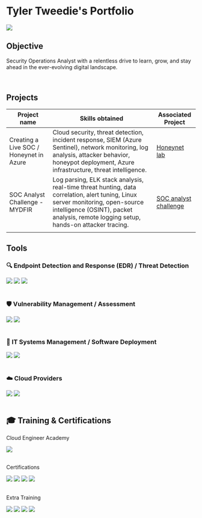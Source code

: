 # Tyler Tweedie's Portfolio

<a href="https://www.linkedin.com/in/tylertweedie" target="_blank">
  <img src="https://img.shields.io/badge/-LinkedIn-0072b1?&style=for-the-badge&logo=linkedin&logoColor=white" />
</a>
<br>

## Objective

Security Operations Analyst with a relentless drive to learn, grow, and stay ahead in the ever-evolving digital landscape.

<br>

## Projects

|Project name                               | Skills obtained                               | Associated Project         |
|-------------------                        |-----------------------------------------------|----------------------------|
|Creating a Live SOC / Honeynet in Azure    |Cloud security, threat detection, incident response, SIEM (Azure Sentinel), network monitoring, log analysis, attacker behavior, honeypot deployment, Azure infrastructure, threat intelligence.                             | <a href="https://github.com/TylerTweedie/Cloud-SOC">Honeynet lab</a>|
|SOC Analyst Challenge - MYDFIR             |Log parsing, ELK stack analysis, real-time threat hunting, data correlation, alert tuning, Linux server monitoring, open-source intelligence (OSINT), packet analysis, remote logging setup, hands-on attacker tracing.     | <a href="https://github.com/TylerTweedie/MyDFIR-SOC-analyst.git">SOC analyst challenge</a>|
|                                           |                                               | |


## Tools

### 🔍 Endpoint Detection and Response (EDR) / Threat Detection
<div>
    <img src="https://img.shields.io/badge/-CrowdStrike-E4002B?style=for-the-badge&logo=CrowdStrike&logoColor=white" />
    <img src="https://img.shields.io/badge/-Elastic%20Security-005571?style=for-the-badge&logo=elastic&logoColor=white" />
    <img src="https://img.shields.io/badge/-Microsoft_Defender_for_Endpoint-00A4EF?&style=for-the-badge&logo=Microsoft&logoColor=white" />
</div>

<br>

### 🛡️ Vulnerability Management / Assessment
<div>
    <img src="https://img.shields.io/badge/-Tenable-0296D8?style=for-the-badge&logo=Tenable&logoColor=white" />
    <img src="https://img.shields.io/badge/-Microsoft%20Entra-0078D4?style=for-the-badge&logo=microsoft&logoColor=white" />

</div>

<br>

### 🧰 IT Systems Management / Software Deployment
<div>
    <img src="https://img.shields.io/badge/-PDQ%20Deploy-1A1A1A?style=for-the-badge&logo=windows&logoColor=white" />
    <img src="https://img.shields.io/badge/-Action1-007ACC?style=for-the-badge&logo=security&logoColor=white" />
</div>

<br>

### ☁️ Cloud Providers
<div>
    <img src="https://img.shields.io/badge/AWS-232F3E?style=for-the-badge&logo=Amazon%20AWS&logoColor=white" />
    <img src="https://img.shields.io/badge/Azure-0078D4?style=for-the-badge&logo=Microsoft%20Azure&logoColor=white" />
</div>

<br>


## 🎓 Training & Certifications
<div>
</div>

Cloud Engineer Academy


<div>
<img src="https://img.shields.io/badge/-Cloud%20Engineer%20Academy-5C2D91?style=for-the-badge&logo=Cloudflare&logoColor=white" />
</div>

<br>

Certifications


<div>
<img src="https://img.shields.io/badge/-Security%2B-FF0000?&style=for-the-badge&logo=CompTIA&logoColor=white" />
<img src="https://img.shields.io/badge/ISC²%20Certified%20in%20Cybersecurity-006400?style=for-the-badge&logo=ISC2&logoColor=white" />
<img src="https://img.shields.io/badge/Google%20Cybersecurity%20Certificate-4285F4?style=for-the-badge&logo=Google&logoColor=white" />
<img src="https://img.shields.io/badge/FEMA%20ICS--100%20Certified-2E5C6E?style=for-the-badge&logo=GovTech&logoColor=white" />

</div>

<br>

Extra Training


<div>
<img src="https://img.shields.io/badge/Professor%20Messer%20A%2B-EA4335?style=for-the-badge&logo=BookStack&logoColor=white" />
<img src="https://img.shields.io/badge/Professor%20Messer%20Network%2B-4285F4?style=for-the-badge&logo=BookStack&logoColor=white" />
<img src="https://img.shields.io/badge/Professor%20Messer%20Security%2B-34A853?style=for-the-badge&logo=BookStack&logoColor=white" />
<img src="https://img.shields.io/badge/Linux%20Journey-000000?style=for-the-badge&logo=Linux&logoColor=white" />
</div>
